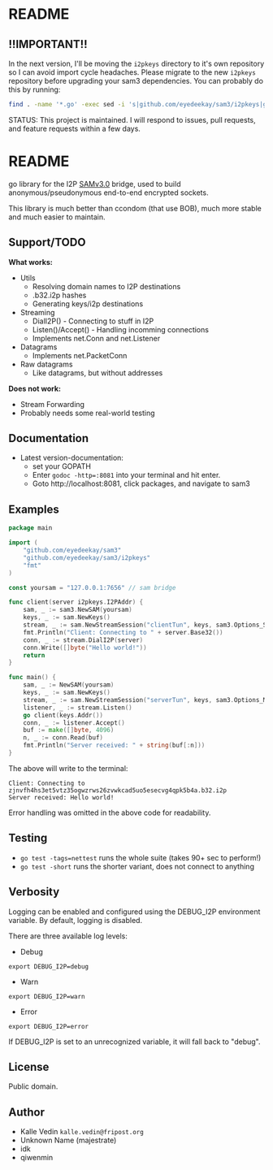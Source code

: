 # README #

## !!IMPORTANT!!

In the next version, I'll be moving the `i2pkeys` directory to it's own repository
so I can avoid import cycle headaches. Please migrate to the new `i2pkeys` repository
before upgrading your sam3 dependencies. You can probably do this by running:

```sh
find . -name '*.go' -exec sed -i 's|github.com/eyedeekay/sam3/i2pkeys|github.com/eyedeekay/i2pkeys|g' {} \;
```

STATUS: This project is maintained. I will respond to issues, pull requests, and feature requests within a few days.

# README #

go library for the I2P [SAMv3.0](https://geti2p.net/en/docs/api/samv3) bridge, used to build anonymous/pseudonymous end-to-end encrypted sockets.

This library is much better than ccondom (that use BOB), much more stable and much easier to maintain.

## Support/TODO ##

**What works:**

* Utils
    * Resolving domain names to I2P destinations
    * .b32.i2p hashes
    * Generating keys/i2p destinations
* Streaming
    * DialI2P() - Connecting to stuff in I2P
    * Listen()/Accept() - Handling incomming connections
    * Implements net.Conn and net.Listener
* Datagrams
    * Implements net.PacketConn
* Raw datagrams
    * Like datagrams, but without addresses

**Does not work:**

* Stream Forwarding
* Probably needs some real-world testing

## Documentation ##

* Latest version-documentation:
    * set your GOPATH
    * Enter `godoc -http=:8081` into your terminal and hit enter.
    * Goto http://localhost:8081, click packages, and navigate to sam3

## Examples ##
```go
package main

import (
	"github.com/eyedeekay/sam3"
	"github.com/eyedeekay/sam3/i2pkeys"
	"fmt"
)

const yoursam = "127.0.0.1:7656" // sam bridge

func client(server i2pkeys.I2PAddr) {
	sam, _ := sam3.NewSAM(yoursam)
	keys, _ := sam.NewKeys()
	stream, _ := sam.NewStreamSession("clientTun", keys, sam3.Options_Small)
	fmt.Println("Client: Connecting to " + server.Base32())
	conn, _ := stream.DialI2P(server)
	conn.Write([]byte("Hello world!"))
	return
}

func main() {
	sam, _ := NewSAM(yoursam)
	keys, _ := sam.NewKeys()
	stream, _ := sam.NewStreamSession("serverTun", keys, sam3.Options_Medium)
	listener, _ := stream.Listen()
	go client(keys.Addr())
	conn, _ := listener.Accept()
	buf := make([]byte, 4096)
	n, _ := conn.Read(buf)
	fmt.Println("Server received: " + string(buf[:n]))
}
```

The above will write to the terminal:

```text
Client: Connecting to zjnvfh4hs3et5vtz35ogwzrws26zvwkcad5uo5esecvg4qpk5b4a.b32.i2p
Server received: Hello world!
```

Error handling was omitted in the above code for readability.

## Testing ##

* `go test -tags=nettest` runs the whole suite (takes 90+ sec to perform!)
* `go test -short` runs the shorter variant, does not connect to anything

## Verbosity ##
Logging can be enabled and configured using the DEBUG_I2P environment variable. By default, logging is disabled.

There are three available log levels:

- Debug
```shell
export DEBUG_I2P=debug
```
- Warn
```shell
export DEBUG_I2P=warn
```
- Error
```shell
export DEBUG_I2P=error
```

If DEBUG_I2P is set to an unrecognized variable, it will fall back to "debug".

## License ##

Public domain.

## Author ##

* Kalle Vedin `kalle.vedin@fripost.org`
* Unknown Name (majestrate)
* idk
* qiwenmin

